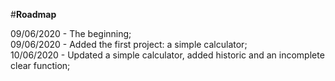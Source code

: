 #**Roadmap**

09/06/2020 - The beginning;     
09/06/2020 - Added the first project: a simple calculator;     
10/06/2020 - Updated a simple calculator, added historic and an incomplete clear function;     
